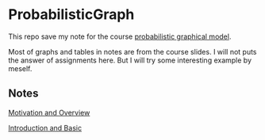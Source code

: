 # ProbabilisticGraph

This repo save my note for the course [probabilistic graphical
model](https://www.coursera.org/specializations/probabilistic-graphical-models?).

Most of graphs and tables in notes are from the course slides. I will not puts
the answer of assignments here. But I will try some interesting example by
meself.

## Notes

[Motivation and Overview](./notes/pdf/note1.pdf)

[Introduction and Basic](./notes/pdf/note2.pdf)
